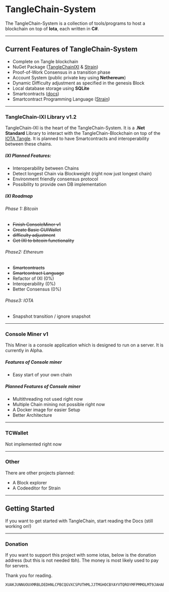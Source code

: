 # TangleChain-System

The TangleChain-System is a collection of tools/programs to host a blockchain on top of **Iota**, each written in **C#**.

___________________________________________________


## Current Features of TangleChain-System

- Complete on Tangle blockchain
- NuGet Package ([TangleChainIXI](https://www.nuget.org/packages/TangleChainIXI/) & [Strain](https://www.nuget.org/packages/Strain/))
- Proof-of-Work Consensus in a transition phase
- Account System (public private key using **Nethereum**)
- Dynamic Difficulty adjustment as specified in the genesis Block
- Local database storage using **SQLite**
- Smartcontracts ([docs](https://github.com/AskMeAgain/TangleChain-System/tree/master/TangleChainIXI/Smartcontracts))
- Smartcontract Programming Language ([Strain](https://github.com/AskMeAgain/TangleChain-System/tree/master/Strain))

___________________________________________________

### TangleChain-IXI Library v1.2

TangleChain-IXI is the heart of the TangleChain-System. It is a **.Net Standard** Library to interact with the TangleChain-Blockchain on top of the [IOTA Tangle](https://github.com/iotaledger). It is planned to have Smartcontracts and interoperability between these chains.

##### IXI Planned Features:

- Interoperability between Chains
- Detect longest Chain via Blockweight (right now just longest chain)
- Environment friendly consensus protocol
- Possibility to provide own DB implementation

##### IXI Roadmap

###### Phase 1: Bitcoin

- ~~Finish ConsoleMiner v1~~
- ~~Create Basic GUIWallet~~
- ~~difficulty adjustment~~
- ~~Get IXI to bitcoin functionality~~

###### Phase2: Ethereum

- ~~Smartcontracts~~
- ~~Smartcontract Language~~
- Refactor of IXI (0%)
- Interoperability (0%)
- Better Consensus (0%)

###### Phase3: IOTA

- Snapshot transition / ignore snapshot

___________________________________________________

### Console Miner v1

This Miner is a console application which is designed to run on a server. It is currently in Alpha.

##### Features of Console miner

- Easy start of your own chain

##### Planned Features of Console miner

- Multithreading not used right now
- Multiple Chain mining not possible right now
- A Docker image for easier Setup
- Better Architecture

___________________________________________________

### TCWallet

Not implemented right now
___________________________________________________

### Other

There are other projects planned:

- A Block explorer
- A Codeeditor for Strain

___________________________________________________

## Getting Started

If you want to get started with TangleChain, start reading the Docs (still working on!)

___________________________________________________

### Donation

If you want to support this project with some iotas, below is the donation address (but this is not needed tbh). The money is most likely used to pay for servers.

Thank you for reading.  

    XUAKJUNNUOUXMRBLDEDHNLCPBCQGVXCSPUTHMLJJTMGHOCBYAYVTQROYMFPMMOLMT9JAHARFCLKKWWBX9MNBHW9NRD
